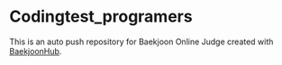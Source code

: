 # Codingtest_programers
This is an auto push repository for Baekjoon Online Judge created with [BaekjoonHub](https://github.com/BaekjoonHub/BaekjoonHub).
